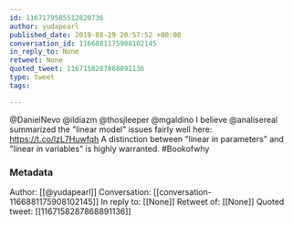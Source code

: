 ```yaml
---
id: 1167179585512820736
author: yudapearl
published_date: 2019-08-29 20:57:52 +00:00
conversation_id: 1166881175908102145
in_reply_to: None
retweet: None
quoted_tweet: 1167158287868891136
type: tweet
tags:

---
```


@DanielNevo @ildiazm @thosjleeper @mgaldino I believe @analisereal  summarized the "linear model" issues fairly well here: https://t.co/lzL7Huwfqh
A distinction between "linear in parameters" and "linear in variables" is highly warranted. #Bookofwhy

### Metadata

Author: [[@yudapearl]]
Conversation: [[conversation-1166881175908102145]]
In reply to: [[None]]
Retweet of: [[None]]
Quoted tweet: [[1167158287868891136]]
